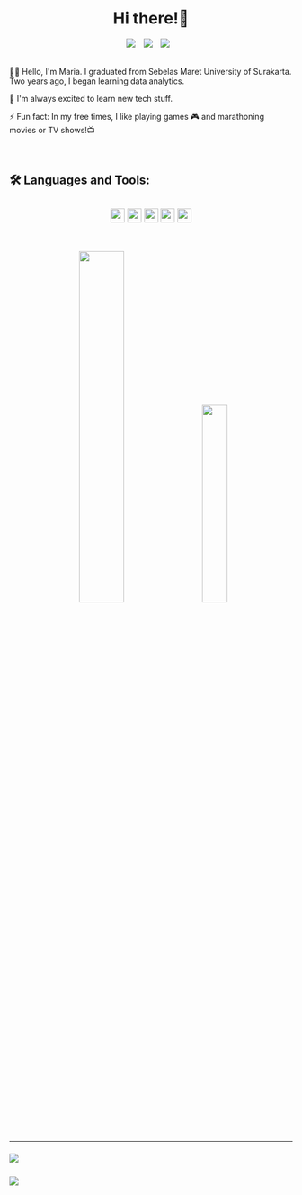 <h1 align="center">Hi there!👋</h1>

<div align="center" class='container'>
<a href=""><img style="height: auto;" class="img" src="https://img.shields.io/badge/Kaggle-20BEFF?style=for-the-badge&logo=Kaggle&logoColor=white"><a/> &ensp;
<a href="https://www.hackerrank.com/profile/mariardya"><img style="height: auto;" class="img" src="https://img.shields.io/badge/-Hackerrank-2EC866?style=for-the-badge&logo=HackerRank&logoColor=white"><a/> &ensp;
<a href="https://steamcommunity.com/id/-lunaire"><img style="height: auto;" class="img" src="https://img.shields.io/badge/Steam-000000?style=for-the-badge&logo=steam&logoColor=white"><a/> &ensp;
</div>

<br/>

👩‍💻 Hello, I'm Maria. I graduated from Sebelas Maret University of Surakarta. Two years ago, I began learning data analytics.

🌱 I'm always excited to learn new tech stuff.

⚡ Fun fact: In my free times, I like playing games 🎮 and marathoning movies or TV shows!📺

<br />

<h2>🛠️ Languages and Tools:<h2/>

<p align="center">
  <img height="25" src="https://img.shields.io/badge/Python-3776AB?style=for-the-badge&logo=python&logoColor=white">
  <img height="25" src="https://img.shields.io/badge/Colab-F9AB00?style=for-the-badge&logo=googlecolab&color=525252">
  <img height="25" src="https://img.shields.io/badge/MySQL-005C84?style=for-the-badge&logo=mysql&logoColor=white">
  <img height="25" src="https://img.shields.io/badge/Tableau-E97627?style=for-the-badge&logo=Tableau&logoColor=white">
  <img height="25" src="https://img.shields.io/badge/Google%20Analytics-E37400?style=for-the-badge&logo=google%20analytics&logoColor=white">
</p>

<br />

<div align="center" class='container'>
<img style="height: auto; width: 40%;" class="img" src="https://github-readme-stats.vercel.app/api?username=mariardya&show_icons=true&theme=radical" />
&nbsp;
&nbsp;
<img style="height: auto; width: 30%;" class="img" src="https://github-readme-stats.vercel.app/api/top-langs/?username=mariardya&theme=radical&langs_count=8&layout=compact" /></div>
</div>

<hr>

<div align="center" style="display: flex; flex-direction: row;">
 <img class="img" src="https://lanyard-profile-readme.vercel.app/api/660791014658670625?theme=dark&bg=111b2c&animated=true&hideDiscrim=true&borderRadius=10px&idleMessage=Probably%20doing%20something%20else..." />
</div>

<br />

<div align="center" style="display: flex; flex-direction: row;">
 <img class="img" src="https://spotify-recently-played-readme.vercel.app/api?user=mariardya" />
</div>

